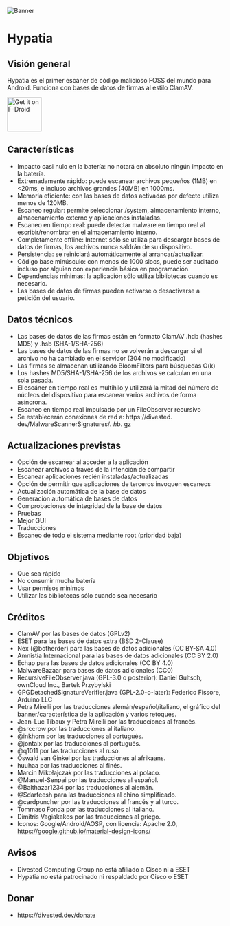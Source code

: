 ![Banner](https://divestos.org/images/featureGraphics/Hypatia.png)

Hypatia
=======

Visión general
--------
Hypatia es el primer escáner de código malicioso FOSS del mundo para Android. Funciona con bases de datos de firmas al estilo ClamAV.

[<img src="https://fdroid.gitlab.io/artwork/badge/get-it-on.png"
     alt="Get it on F-Droid"
     height="80">](https://f-droid.org/packages/us.spotco.malwarescanner/)

Características
--------------
- Impacto casi nulo en la batería: no notará en absoluto ningún impacto en la batería.
- Extremadamente rápido: puede escanear archivos pequeños (1MB) en <20ms, e incluso archivos grandes (40MB) en 1000ms.
- Memoria eficiente: con las bases de datos activadas por defecto utiliza menos de 120MB.
- Escaneo regular: permite seleccionar /system, almacenamiento interno, almacenamiento externo y aplicaciones instaladas.
- Escaneo en tiempo real: puede detectar malware en tiempo real al escribir/renombrar en el almacenamiento interno.
- Completamente offline: Internet sólo se utiliza para descargar bases de datos de firmas, los archivos nunca saldrán de su dispositivo.
- Persistencia: se reiniciará automáticamente al arrancar/actualizar.
- Código base minúsculo: con menos de 1000 slocs, puede ser auditado incluso por alguien con experiencia básica en programación.
- Dependencias mínimas: la aplicación sólo utiliza bibliotecas cuando es necesario.
- Las bases de datos de firmas pueden activarse o desactivarse a petición del usuario.


Datos técnicos
--------------
- Las bases de datos de las firmas están en formato ClamAV .hdb (hashes MD5) y .hsb (SHA-1/SHA-256)
- Las bases de datos de las firmas no se volverán a descargar si el archivo no ha cambiado en el servidor (304 no modificado)
- Las firmas se almacenan utilizando BloomFilters para búsquedas O(k)
- Los hashes MD5/SHA-1/SHA-256 de los archivos se calculan en una sola pasada.
- El escáner en tiempo real es multihilo y utilizará la mitad del número de núcleos del dispositivo para escanear varios archivos de forma asíncrona.
- Escaneo en tiempo real impulsado por un FileObserver recursivo
- Se establecerán conexiones de red a: https://divested. dev/MalwareScannerSignatures/*. h*b. gz

Actualizaciones previstas
-----------------------
- Opción de escanear al acceder a la aplicación
- Escanear archivos a través de la intención de compartir
- Escanear aplicaciones recién instaladas/actualizadas
- Opción de permitir que aplicaciones de terceros invoquen escaneos
- Actualización automática de la base de datos
- Generación automática de bases de datos
- Comprobaciones de integridad de la base de datos
- Pruebas
- Mejor GUI
- Traducciones
- Escaneo de todo el sistema mediante root (prioridad baja)

Objetivos
---------
- Que sea rápido
- No consumir mucha batería
- Usar permisos mínimos
- Utilizar las bibliotecas sólo cuando sea necesario

Créditos
---------
- ClamAV por las bases de datos (GPLv2)
- ESET para las bases de datos extra (BSD 2-Clause)
- Nex (@botherder) para las bases de datos adicionales (CC BY-SA 4.0)
- Amnistía Internacional para las bases de datos adicionales (CC BY 2.0)
- Echap para las bases de datos adicionales (CC BY 4.0)
- MalwareBazaar para bases de datos adicionales (CC0)
- RecursiveFileObserver.java (GPL-3.0 o posterior): Daniel Gultsch, ownCloud Inc., Bartek Przybylski
- GPGDetachedSignatureVerifier.java (GPL-2.0-o-later): Federico Fissore, Arduino LLC
- Petra Mirelli por las traducciones alemán/español/italiano, el gráfico del banner/característica de la aplicación y varios retoques.
- Jean-Luc Tibaux y Petra Mirelli por las traducciones al francés.
- @srccrow por las traducciones al italiano.
- @inkhorn por las traducciones al portugués.
- @jontaix por las traducciones al portugués.
- @q1011 por las traducciones al ruso.
- Oswald van Ginkel por las traducciones al afrikaans.
- huuhaa por las traducciones al finés.
- Marcin Mikołajczak por las traducciones al polaco.
- @Manuel-Senpai por las traducciones al español.
- @Balthazar1234 por las traducciones al alemán.
- @Sdarfeesh para las traducciones al chino simplificado.
- @cardpuncher por las traducciones al francés y al turco.
- Tommaso Fonda por las traducciones al italiano.
- Dimitris Vagiakakos por las traducciones al griego.
- Iconos: Google/Android/AOSP, con licencia: Apache 2.0, https://google.github.io/material-design-icons/

Avisos
-------
- Divested Computing Group no está afiliado a Cisco ni a ESET
- Hypatia no está patrocinado ni respaldado por Cisco o ESET

Donar
-------
- https://divested.dev/donate
